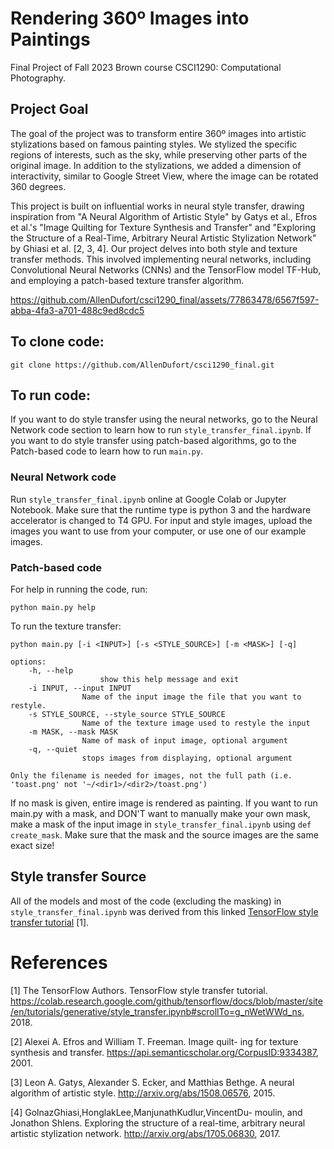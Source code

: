 # Rendering 360º Images into Paintings
Final Project of Fall 2023 Brown course CSCI1290: Computational Photography.

## Project Goal
The goal of the project was to transform entire 360º images into artistic stylizations based on famous painting styles. We stylized the specific regions of interests, such as the sky, while preserving other parts of the original image. In addition to the stylizations, we added a dimension of interactivity, similar to Google Street View, where the image can be rotated 360 degrees.

This project is built on influential works in neural style transfer, drawing inspiration from "A Neural Algorithm of Artistic Style" by Gatys et al., Efros et al.'s "Image Quilting for Texture Synthesis and Transfer" and "Exploring the Structure of a Real-Time, Arbitrary Neural Artistic Stylization Network" by Ghiasi et al. [2, 3, 4]. Our project delves into both style and texture transfer methods. This involved implementing neural networks, including Convolutional Neural Networks (CNNs) and the TensorFlow model TF-Hub, and employing a patch-based texture transfer algorithm. 

https://github.com/AllenDufort/csci1290_final/assets/77863478/6567f597-abba-4fa3-a701-488c9ed8cdc5

## To clone code:
`git clone https://github.com/AllenDufort/csci1290_final.git `

## To run code:
If you want to do style transfer using the neural networks, go to the Neural Network code section to learn how to run `style_transfer_final.ipynb`. 
If you want to do style transfer using patch-based algorithms, go to the Patch-based code to learn how to run `main.py`.

### Neural Network code
Run `style_transfer_final.ipynb` online at Google Colab or Jupyter Notebook. 
Make sure that the runtime type is python 3 and the hardware accelerator is changed to T4 GPU.
For input and style images, upload the images you want to use from your computer, or use one of our example images.

### Patch-based code
For help in running the code, run:
    
    python main.py help

To run the texture transfer:

    python main.py [-i <INPUT>] [-s <STYLE_SOURCE>] [-m <MASK>] [-q]

    options:
        -h, --help            
                        show this help message and exit
        -i INPUT, --input INPUT
                    Name of the input image the file that you want to restyle.
        -s STYLE_SOURCE, --style_source STYLE_SOURCE
                    Name of the texture image used to restyle the input
        -m MASK, --mask MASK  
                    Name of mask of input image, optional argument
        -q, --quiet
                    stops images from displaying, optional argument

    Only the filename is needed for images, not the full path (i.e. 'toast.png' not '~/<dir1>/<dir2>/toast.png')

If no mask is given, entire image is rendered as painting. If you want to run main.py with a mask, and DON'T want to manually make your own mask, make a mask of the input image in `style_transfer_final.ipynb` using `def create_mask`. Make sure that the mask and the source images are the same exact size!

## Style transfer Source
All of the models and most of the code (excluding the masking) in `style_transfer_final.ipynb` was derived from this linked [TensorFlow style transfer tutorial](https://colab.research.google.com/github/tensorflow/docs/blob/master/site/en/tutorials/generative/style_transfer.ipynb#scrollTo=g_nWetWWd_ns) [1].

# References
[1] The TensorFlow Authors. TensorFlow style transfer tutorial. https://colab.research.google.com/github/tensorflow/docs/blob/master/site/en/tutorials/generative/style_transfer.ipynb#scrollTo=g_nWetWWd_ns, 2018.

[2] Alexei A. Efros and William T. Freeman. Image quilt- ing for texture synthesis and transfer. https://api.semanticscholar.org/CorpusID:9334387, 2001.

[3] Leon A. Gatys, Alexander S. Ecker, and Matthias Bethge. A neural algorithm of artistic style. http://arxiv.org/abs/1508.06576, 2015.

[4] GolnazGhiasi,HonglakLee,ManjunathKudlur,VincentDu- moulin, and Jonathon Shlens. Exploring the structure of a real-time, arbitrary neural artistic stylization network. http://arxiv.org/abs/1705.06830, 2017.